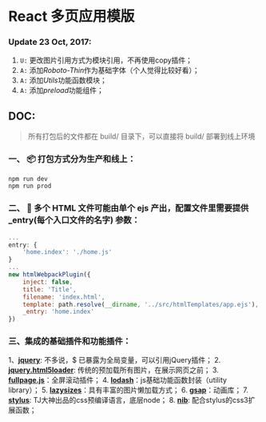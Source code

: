 # React 多页应用模版

### Update 23 Oct, 2017:
1. `U:` 更改图片引用方式为模块引用，不再使用copy插件；
2. `A:` 添加*Roboto-Thin*作为基础字体（个人觉得比较好看）；
3. `A:` 添加*Utils*功能函数模块；
4. `A:` 添加*preload*功能组件；

## DOC:

> 所有打包后的文件都在 build/ 目录下，可以直接将 build/ 部署到线上环境

### 一、 📦 打包方式分为生产和线上：
```bash
npm run dev
npm run prod
```

### 二、 📃 多个 HTML 文件可能由单个 ejs 产出，配置文件里需要提供 _entry(每个入口文件的名字) 参数：
```javascript
...
entry: {
    'home.index': './home.js'
}
...
new htmlWebpackPlugin({
    inject: false,
    title: 'Title',
    filename: 'index.html',
    template: path.resolve(__dirname, '../src/htmlTemplates/app.ejs'),
    _entry: 'home.index'
})
```

### 三、集成的基础插件和功能插件：
   1、[**jquery**](https://jquery.com/): 不多说，$ 已暴露为全局变量，可以引用jQuery插件；
   2. [**jquery.html5loader**](https://github.com/GianlucaGuarini/jquery.html5loader): 传统的预加载所有图片，在展示网页之前；
   3. [**fullpage.js**](https://alvarotrigo.com/fullPage/)：全屏滚动插件；
   4. [**lodash**](https://lodash.com/)：js基础功能函数封装（utility library）；
   5. [**lazysizes**](https://github.com/aFarkas/lazysizes)：具有丰富的图片懒加载方式；
   6. [**gsap**](https://greensock.com/gsap)：动画库；
   7. [**stylus**](http://stylus-lang.com/): TJ大神出品的css预编译语言，底层node；
   8. [**nib**](http://tj.github.io/nib/): 配合stylus的css3扩展函数；

